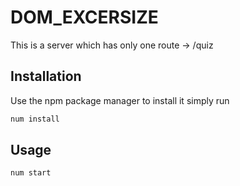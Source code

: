 # DOM_EXCERSIZE

This is a server which has only one route -> /quiz

## Installation

Use the npm package manager to install it simply run

```bash
num install
```

## Usage
```bash
num start
```
